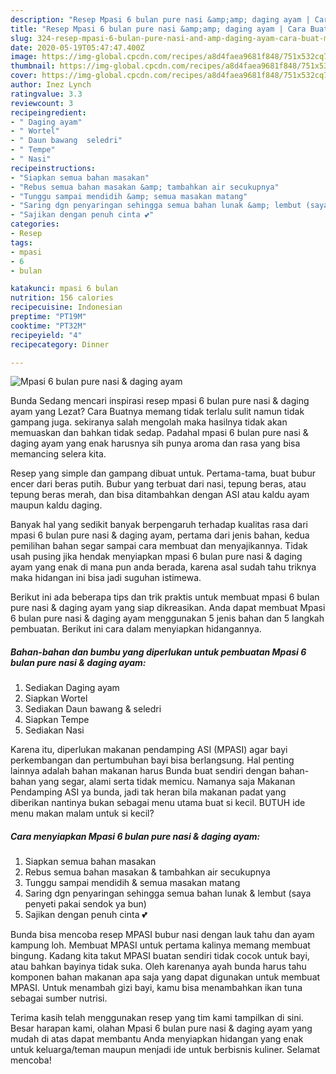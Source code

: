 ```yaml
---
description: "Resep Mpasi 6 bulan pure nasi &amp;amp; daging ayam | Cara Buat Mpasi 6 bulan pure nasi &amp;amp; daging ayam Yang Enak Dan Mudah"
title: "Resep Mpasi 6 bulan pure nasi &amp;amp; daging ayam | Cara Buat Mpasi 6 bulan pure nasi &amp;amp; daging ayam Yang Enak Dan Mudah"
slug: 324-resep-mpasi-6-bulan-pure-nasi-and-amp-daging-ayam-cara-buat-mpasi-6-bulan-pure-nasi-and-amp-daging-ayam-yang-enak-dan-mudah
date: 2020-05-19T05:47:47.400Z
image: https://img-global.cpcdn.com/recipes/a8d4faea9681f848/751x532cq70/mpasi-6-bulan-pure-nasi-daging-ayam-foto-resep-utama.jpg
thumbnail: https://img-global.cpcdn.com/recipes/a8d4faea9681f848/751x532cq70/mpasi-6-bulan-pure-nasi-daging-ayam-foto-resep-utama.jpg
cover: https://img-global.cpcdn.com/recipes/a8d4faea9681f848/751x532cq70/mpasi-6-bulan-pure-nasi-daging-ayam-foto-resep-utama.jpg
author: Inez Lynch
ratingvalue: 3.3
reviewcount: 3
recipeingredient:
- " Daging ayam"
- " Wortel"
- " Daun bawang  seledri"
- " Tempe"
- " Nasi"
recipeinstructions:
- "Siapkan semua bahan masakan"
- "Rebus semua bahan masakan &amp; tambahkan air secukupnya"
- "Tunggu sampai mendidih &amp; semua masakan matang"
- "Saring dgn penyaringan sehingga semua bahan lunak &amp; lembut (saya penyeti pakai sendok ya bun)"
- "Sajikan dengan penuh cinta 💕"
categories:
- Resep
tags:
- mpasi
- 6
- bulan

katakunci: mpasi 6 bulan 
nutrition: 156 calories
recipecuisine: Indonesian
preptime: "PT19M"
cooktime: "PT32M"
recipeyield: "4"
recipecategory: Dinner

---
```



![Mpasi 6 bulan pure nasi &amp; daging ayam](https://img-global.cpcdn.com/recipes/a8d4faea9681f848/751x532cq70/mpasi-6-bulan-pure-nasi-daging-ayam-foto-resep-utama.jpg)

Bunda Sedang mencari inspirasi resep mpasi 6 bulan pure nasi &amp; daging ayam yang Lezat? Cara Buatnya memang tidak terlalu sulit namun tidak gampang juga. sekiranya salah mengolah maka hasilnya tidak akan memuaskan dan bahkan tidak sedap. Padahal mpasi 6 bulan pure nasi &amp; daging ayam yang enak harusnya sih punya aroma dan rasa yang bisa memancing selera kita.

Resep yang simple dan gampang dibuat untuk. Pertama-tama, buat bubur encer dari beras putih. Bubur yang terbuat dari nasi, tepung beras, atau tepung beras merah, dan bisa ditambahkan dengan ASI atau kaldu ayam maupun kaldu daging.

Banyak hal yang sedikit banyak berpengaruh terhadap kualitas rasa dari mpasi 6 bulan pure nasi &amp; daging ayam, pertama dari jenis bahan, kedua pemilihan bahan segar sampai cara membuat dan menyajikannya. Tidak usah pusing jika hendak menyiapkan mpasi 6 bulan pure nasi &amp; daging ayam yang enak di mana pun anda berada, karena asal sudah tahu triknya maka hidangan ini bisa jadi suguhan istimewa.


Berikut ini ada beberapa tips dan trik praktis untuk membuat mpasi 6 bulan pure nasi &amp; daging ayam yang siap dikreasikan. Anda dapat membuat Mpasi 6 bulan pure nasi &amp; daging ayam menggunakan 5 jenis bahan dan 5 langkah pembuatan. Berikut ini cara dalam menyiapkan hidangannya.

<!--inarticleads1-->

##### Bahan-bahan dan bumbu yang diperlukan untuk pembuatan Mpasi 6 bulan pure nasi &amp; daging ayam:

1. Sediakan  Daging ayam
1. Siapkan  Wortel
1. Sediakan  Daun bawang &amp; seledri
1. Siapkan  Tempe
1. Sediakan  Nasi


Karena itu, diperlukan makanan pendamping ASI (MPASI) agar bayi perkembangan dan pertumbuhan bayi bisa berlangsung. Hal penting lainnya adalah bahan makanan harus Bunda buat sendiri dengan bahan-bahan yang segar, alami serta tidak memicu. Namanya saja Makanan Pendamping ASI ya bunda, jadi tak heran bila makanan padat yang diberikan nantinya bukan sebagai menu utama buat si kecil. BUTUH ide menu makan malam untuk si kecil? 

<!--inarticleads2-->

##### Cara menyiapkan Mpasi 6 bulan pure nasi &amp; daging ayam:

1. Siapkan semua bahan masakan
1. Rebus semua bahan masakan &amp; tambahkan air secukupnya
1. Tunggu sampai mendidih &amp; semua masakan matang
1. Saring dgn penyaringan sehingga semua bahan lunak &amp; lembut (saya penyeti pakai sendok ya bun)
1. Sajikan dengan penuh cinta 💕


Bunda bisa mencoba resep MPASI bubur nasi dengan lauk tahu dan ayam kampung loh. Membuat MPASI untuk pertama kalinya memang membuat bingung. Kadang kita takut MPASI buatan sendiri tidak cocok untuk bayi, atau bahkan bayinya tidak suka. Oleh karenanya ayah bunda harus tahu komponen bahan makanan apa saja yang dapat digunakan untuk membuat MPASI. Untuk menambah gizi bayi, kamu bisa menambahkan ikan tuna sebagai sumber nutrisi. 

Terima kasih telah menggunakan resep yang tim kami tampilkan di sini. Besar harapan kami, olahan Mpasi 6 bulan pure nasi &amp; daging ayam yang mudah di atas dapat membantu Anda menyiapkan hidangan yang enak untuk keluarga/teman maupun menjadi ide untuk berbisnis kuliner. Selamat mencoba!
